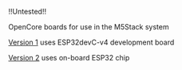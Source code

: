 !!Untested!!

OpenCore boards for use in the M5Stack system

[Version 1](https://github.com/rosmo-robot/Open-Core-M5stack/blob/main/v1/readme.md) uses ESP32devC-v4 development board

[Version 2](https://github.com/rosmo-robot/Open-Core-M5stack/tree/main/v2) uses on-board ESP32 chip

